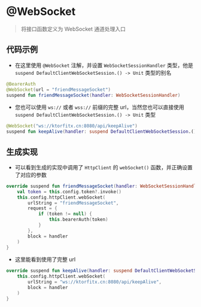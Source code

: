# @WebSocket

> 将接口函数定义为 WebSocket 通道处理入口

## 代码示例

- 在这里使用 `@WebSocket` 注解，并设置 `WebSocketSessionHandler` 类型，他是 `suspend DefaultClientWebSocketSession.() -> Unit` 类型的别名

```kotlin
@BearerAuth
@WebSocket(url = "friendMessageSocket")
suspend fun friendMessageSocket(handler: WebSocketSessionHandler)
```

- 您也可以使用 `ws://` 或者 `wss://` 前缀的完整 url，当然您也可以直接使用 `suspend DefaultClientWebSocketSession.() -> Unit` 类型

```kotlin
@WebSocket("ws://ktorfitx.cn:8080/api/keepAlive")
suspend fun keepAlive(handler: suspend DefaultClientWebSocketSession.() -> Unit)
```

## 生成实现

- 可以看到生成的实现中调用了 `HttpClient` 的 `webSocket()` 函数，并正确设置了对应的参数

```kotlin
override suspend fun friendMessageSocket(handler: WebSocketSessionHandler) {
	val token = this.config.token?.invoke()
	this.config.httpClient.webSocket(
		urlString = "friendMessageSocket",
		request = {
			if (token != null) {
				this.bearerAuth(token)
			}
		},
		block = handler
	)
}
```

- 这里能看到使用了完整 url

```kotlin
override suspend fun keepAlive(handler: suspend DefaultClientWebSocketSession.() -> Unit) {
	this.config.httpClient.webSocket(
		urlString = "ws://ktorfitx.cn:8080/api/keepAlive",
		block = handler
	)
}
```